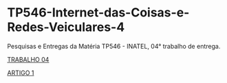 # TP546-Internet-das-Coisas-e-Redes-Veiculares-4
Pesquisas e Entregas da Matéria TP546 - INATEL, 04° trabalho de entrega.

[TRABALHO 04](Trabalho04)


[ARTIGO 1](LuisAlbertoRoseroRosero_revisadapdf.pdf)

